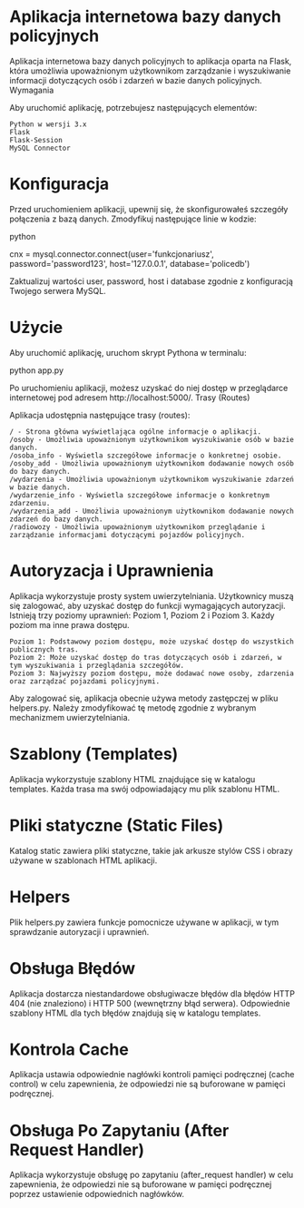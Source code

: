 <h1>Aplikacja internetowa bazy danych policyjnych</h1>

Aplikacja internetowa bazy danych policyjnych to aplikacja oparta na Flask, która umożliwia upoważnionym użytkownikom zarządzanie i wyszukiwanie informacji dotyczących osób i zdarzeń w bazie danych policyjnych.
Wymagania

Aby uruchomić aplikację, potrzebujesz następujących elementów:

    Python w wersji 3.x
    Flask
    Flask-Session
    MySQL Connector

<h1>Konfiguracja</h1>

Przed uruchomieniem aplikacji, upewnij się, że skonfigurowałeś szczegóły połączenia z bazą danych. Zmodyfikuj następujące linie w kodzie:

python

cnx = mysql.connector.connect(user='funkcjonariusz', password='password123',
                              host='127.0.0.1',
                              database='policedb')

Zaktualizuj wartości user, password, host i database zgodnie z konfiguracją Twojego serwera MySQL.
<h1>Użycie</h1>

Aby uruchomić aplikację, uruchom skrypt Pythona w terminalu:

python app.py

Po uruchomieniu aplikacji, możesz uzyskać do niej dostęp w przeglądarce internetowej pod adresem http://localhost:5000/.
Trasy (Routes)

Aplikacja udostępnia następujące trasy (routes):

    / - Strona główna wyświetlająca ogólne informacje o aplikacji.
    /osoby - Umożliwia upoważnionym użytkownikom wyszukiwanie osób w bazie danych.
    /osoba_info - Wyświetla szczegółowe informacje o konkretnej osobie.
    /osoby_add - Umożliwia upoważnionym użytkownikom dodawanie nowych osób do bazy danych.
    /wydarzenia - Umożliwia upoważnionym użytkownikom wyszukiwanie zdarzeń w bazie danych.
    /wydarzenie_info - Wyświetla szczegółowe informacje o konkretnym zdarzeniu.
    /wydarzenia_add - Umożliwia upoważnionym użytkownikom dodawanie nowych zdarzeń do bazy danych.
    /radiowozy - Umożliwia upoważnionym użytkownikom przeglądanie i zarządzanie informacjami dotyczącymi pojazdów policyjnych.

<h1>Autoryzacja i Uprawnienia</h1>

Aplikacja wykorzystuje prosty system uwierzytelniania. Użytkownicy muszą się zalogować, aby uzyskać dostęp do funkcji wymagających autoryzacji. Istnieją trzy poziomy uprawnień: Poziom 1, Poziom 2 i Poziom 3. Każdy poziom ma inne prawa dostępu.

    Poziom 1: Podstawowy poziom dostępu, może uzyskać dostęp do wszystkich publicznych tras.
    Poziom 2: Może uzyskać dostęp do tras dotyczących osób i zdarzeń, w tym wyszukiwania i przeglądania szczegółów.
    Poziom 3: Najwyższy poziom dostępu, może dodawać nowe osoby, zdarzenia oraz zarządzać pojazdami policyjnymi.

Aby zalogować się, aplikacja obecnie używa metody zastępczej w pliku helpers.py. Należy zmodyfikować tę metodę zgodnie z wybranym mechanizmem uwierzytelniania.
<h1>Szablony (Templates)</h1>

Aplikacja wykorzystuje szablony HTML znajdujące się w katalogu templates. Każda trasa ma swój odpowiadający mu plik szablonu HTML.
<h1>Pliki statyczne (Static Files)</h1>

Katalog static zawiera pliki statyczne, takie jak arkusze stylów CSS i obrazy używane w szablonach HTML aplikacji.
<h1>Helpers</h1>

Plik helpers.py zawiera funkcje pomocnicze używane w aplikacji, w tym sprawdzanie autoryzacji i uprawnień.
<h1>Obsługa Błędów</h1>

Aplikacja dostarcza niestandardowe obsługiwacze błędów dla błędów HTTP 404 (nie znaleziono) i HTTP 500 (wewnętrzny błąd serwera). Odpowiednie szablony HTML dla tych błędów znajdują się w katalogu templates.
<h1>Kontrola Cache</h1>

Aplikacja ustawia odpowiednie nagłówki kontroli pamięci podręcznej (cache control) w celu zapewnienia, że odpowiedzi nie są buforowane w pamięci podręcznej.
<h1>Obsługa Po Zapytaniu (After Request Handler)</h1>

Aplikacja wykorzystuje obsługę po zapytaniu (after_request handler) w celu zapewnienia, że odpowiedzi nie są buforowane w pamięci podręcznej poprzez ustawienie odpowiednich nagłówków.

